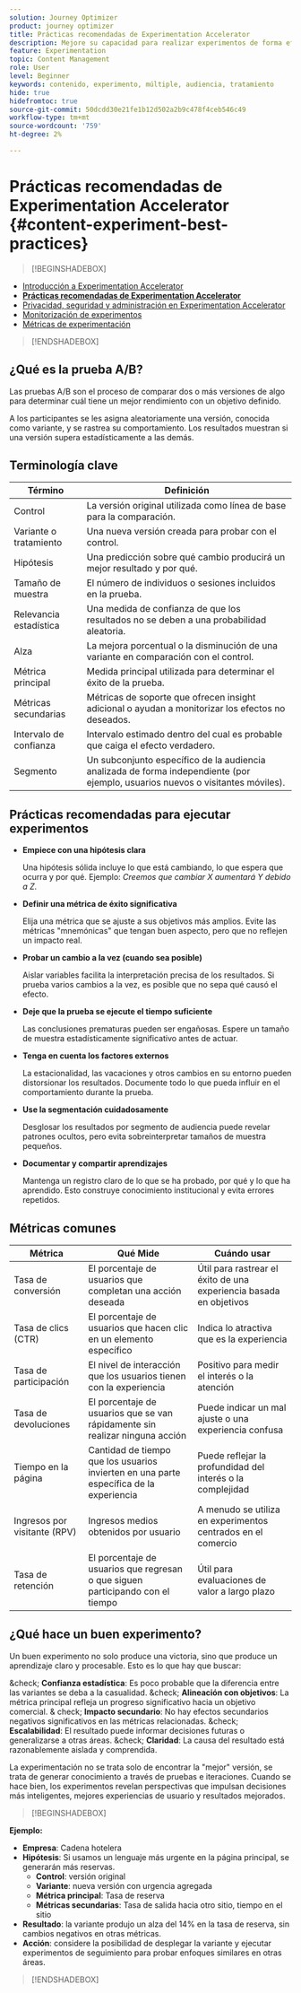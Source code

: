 ```yaml
---
solution: Journey Optimizer
product: journey optimizer
title: Prácticas recomendadas de Experimentation Accelerator
description: Mejore su capacidad para realizar experimentos de forma eficaz y generar perspectivas
feature: Experimentation
topic: Content Management
role: User
level: Beginner
keywords: contenido, experimento, múltiple, audiencia, tratamiento
hide: true
hidefromtoc: true
source-git-commit: 50dcdd30e21fe1b12d502a2b9c478f4ceb546c49
workflow-type: tm+mt
source-wordcount: '759'
ht-degree: 2%

---
```


# Prácticas recomendadas de Experimentation Accelerator {#content-experiment-best-practices}

>[!BEGINSHADEBOX]

* [Introducción a Experimentation Accelerator](experiment-accelerator.md)
* **[Prácticas recomendadas de Experimentation Accelerator](experiment-accelerator-best-practices.md)**
* [Privacidad, seguridad y administración en Experimentation Accelerator](experiment-accelerator-security.md)
* [Monitorización de experimentos](experiment-accelerator-monitor.md)
* [Métricas de experimentación](experiment-accelerator-metrics.md)

>[!ENDSHADEBOX]

## ¿Qué es la prueba A/B?

Las pruebas A/B son el proceso de comparar dos o más versiones de algo para determinar cuál tiene un mejor rendimiento con un objetivo definido.

A los participantes se les asigna aleatoriamente una versión, conocida como variante, y se rastrea su comportamiento. Los resultados muestran si una versión supera estadísticamente a las demás.

## Terminología clave

| Término | Definición |
|-|-|
| Control | La versión original utilizada como línea de base para la comparación. |
| Variante o tratamiento | Una nueva versión creada para probar con el control. |
| Hipótesis | Una predicción sobre qué cambio producirá un mejor resultado y por qué. |
| Tamaño de muestra | El número de individuos o sesiones incluidos en la prueba. |
| Relevancia estadística | Una medida de confianza de que los resultados no se deben a una probabilidad aleatoria. |
| Alza | La mejora porcentual o la disminución de una variante en comparación con el control. |
| Métrica principal | Medida principal utilizada para determinar el éxito de la prueba. |
| Métricas secundarias | Métricas de soporte que ofrecen insight adicional o ayudan a monitorizar los efectos no deseados. |
| Intervalo de confianza | Intervalo estimado dentro del cual es probable que caiga el efecto verdadero. |
| Segmento | Un subconjunto específico de la audiencia analizada de forma independiente (por ejemplo, usuarios nuevos o visitantes móviles). |

## Prácticas recomendadas para ejecutar experimentos

* **Empiece con una hipótesis clara**

  Una hipótesis sólida incluye lo que está cambiando, lo que espera que ocurra y por qué.
Ejemplo: _Creemos que cambiar X aumentará Y debido a Z._

* **Definir una métrica de éxito significativa**

  Elija una métrica que se ajuste a sus objetivos más amplios. Evite las métricas &quot;mnemónicas&quot; que tengan buen aspecto, pero que no reflejen un impacto real.

* **Probar un cambio a la vez (cuando sea posible)**

  Aislar variables facilita la interpretación precisa de los resultados. Si prueba varios cambios a la vez, es posible que no sepa qué causó el efecto.

* **Deje que la prueba se ejecute el tiempo suficiente**

  Las conclusiones prematuras pueden ser engañosas. Espere un tamaño de muestra estadísticamente significativo antes de actuar.

* **Tenga en cuenta los factores externos**

  La estacionalidad, las vacaciones y otros cambios en su entorno pueden distorsionar los resultados. Documente todo lo que pueda influir en el comportamiento durante la prueba.

* **Use la segmentación cuidadosamente**

  Desglosar los resultados por segmento de audiencia puede revelar patrones ocultos, pero evita sobreinterpretar tamaños de muestra pequeños.

* **Documentar y compartir aprendizajes**

  Mantenga un registro claro de lo que se ha probado, por qué y lo que ha aprendido. Esto construye conocimiento institucional y evita errores repetidos.

## Métricas comunes

| Métrica | Qué Mide | Cuándo usar |
|-|-|-|
| Tasa de conversión | El porcentaje de usuarios que completan una acción deseada | Útil para rastrear el éxito de una experiencia basada en objetivos |
| Tasa de clics (CTR) | El porcentaje de usuarios que hacen clic en un elemento específico | Indica lo atractiva que es la experiencia |
| Tasa de participación | El nivel de interacción que los usuarios tienen con la experiencia | Positivo para medir el interés o la atención |
| Tasa de devoluciones | El porcentaje de usuarios que se van rápidamente sin realizar ninguna acción | Puede indicar un mal ajuste o una experiencia confusa |
| Tiempo en la página | Cantidad de tiempo que los usuarios invierten en una parte específica de la experiencia | Puede reflejar la profundidad del interés o la complejidad |
| Ingresos por visitante (RPV) | Ingresos medios obtenidos por usuario | A menudo se utiliza en experimentos centrados en el comercio |
| Tasa de retención | El porcentaje de usuarios que regresan o que siguen participando con el tiempo | Útil para evaluaciones de valor a largo plazo |

## ¿Qué hace un buen experimento?

Un buen experimento no solo produce una victoria, sino que produce un aprendizaje claro y procesable.
Esto es lo que hay que buscar:

&amp;check; **Confianza estadística**: Es poco probable que la diferencia entre las variantes se deba a la casualidad.
&amp;check; **Alineación con objetivos**: La métrica principal refleja un progreso significativo hacia un objetivo comercial.
&amp; check; **Impacto secundario**: No hay efectos secundarios negativos significativos en las métricas relacionadas.
&amp;check; **Escalabilidad**: El resultado puede informar decisiones futuras o generalizarse a otras áreas.
&amp;check; **Claridad**: La causa del resultado está razonablemente aislada y comprendida.

La experimentación no se trata solo de encontrar la &quot;mejor&quot; versión, se trata de generar conocimiento a través de pruebas e iteraciones. Cuando se hace bien, los experimentos revelan perspectivas que impulsan decisiones más inteligentes, mejores experiencias de usuario y resultados mejorados.

>[!BEGINSHADEBOX]

**Ejemplo:**

* **Empresa**: Cadena hotelera
* **Hipótesis**: Si usamos un lenguaje más urgente en la página principal, se generarán más reservas.
   * **Control**: versión original
   * **Variante**: nueva versión con urgencia agregada
   * **Métrica principal**: Tasa de reserva
   * **Métricas secundarias**: Tasa de salida hacia otro sitio, tiempo en el sitio
* **Resultado**: la variante produjo un alza del 14% en la tasa de reserva, sin cambios negativos en otras métricas.
* **Acción**: considere la posibilidad de desplegar la variante y ejecutar experimentos de seguimiento para probar enfoques similares en otras áreas.

>[!ENDSHADEBOX]
